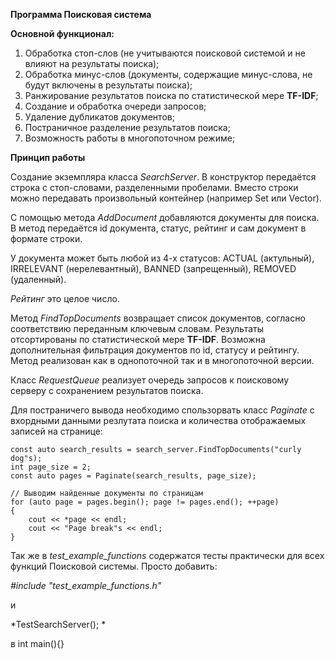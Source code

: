 **Программа Поисковая система**

**Основной функционал:**

1) Обработка стоп-слов (не учитываются поисковой системой и не влияют на результаты поиска);
2) Обработка минус-слов (документы, содержащие минус-слова, не будут включены в результаты поиска);
3) Ранжирование результатов поиска по статистической мере **TF-IDF**;
4) Создание и обработка очереди запросов;
5) Удаление дубликатов документов;
6) Постраничное разделение результатов поиска;
7) Возможность работы в многопоточном режиме;

**Принцип работы**

Создание экземпляра класса *SearchServer*. В конструктор передаётся строка с стоп-словами, разделенными пробелами. Вместо строки можно передавать произвольный контейнер (например Set или Vector).

С помощью метода *AddDocument* добавляются документы для поиска. В метод передаётся id документа, статус, рейтинг и сам документ в формате строки.

У документа может быть любой из 4-х статусов: ACTUAL (актульный), IRRELEVANT (нерелевантный), BANNED (запрещенный), REMOVED (удаленный).

*Рейтинг* это целое число.

Метод *FindTopDocuments* возвращает список документов, согласно соответствию переданным ключевым словам. Результаты отсортированы по статистической мере **TF-IDF**. Возможна дополнительная фильтрация документов по id, статусу и рейтингу. Метод реализован как в однопоточной так и в многопоточной версии.

Класс *RequestQueue* реализует очередь запросов к поисковому серверу с сохранением результатов поиска.

Для постраничего вывода необходимо спользорвать класс *Paginate* с вхордными данными резлутата поиска и количества отображаемых записей на странице:

	const auto search_results = search_server.FindTopDocuments("curly dog"s);
    int page_size = 2;
    const auto pages = Paginate(search_results, page_size);

    // Выводим найденные документы по страницам
    for (auto page = pages.begin(); page != pages.end(); ++page) 
    {
        cout << *page << endl;
        cout << "Page break"s << endl;
    }

Так же в *test_example_functions* содержатся тесты практически для всех функций Поисковой системы. Просто добавить:  

*#include "test_example_functions.h"*

и 

*TestSearchServer(); *

в int main(){}